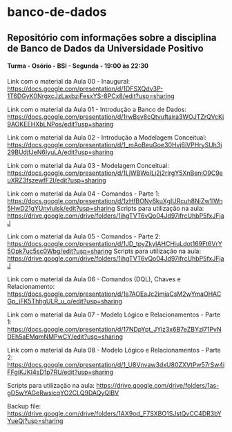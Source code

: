 # banco-de-dados

## Repositório com informações sobre a disciplina de Banco de Dados da Universidade Positivo

#### Turma - Osório - BSI - Segunda - 19:00 às 22:30

Link com o material da Aula 00 - Inaugural:
https://docs.google.com/presentation/d/1DFSXQdv3P-1T6DGyK0NrgxcJzLaxbzjFesxYS-8PCx8/edit?usp=sharing

Link com o material da Aula 01 - Introdução a Banco de Dados:
https://docs.google.com/presentation/d/1rwBsy8cQtyuftaira3WOJTZrQVcKj9AOKEEHXbLNPos/edit?usp=sharing

Link com o material da Aula 02 - Introdução a Modelagem Conceitual:
https://docs.google.com/presentation/d/1_mAoBeuGoe30Hvj6iVPHrySUh3j29BUdjfJeN6IyuLA/edit?usp=sharing

Link com o material da Aula 03 - Modelagem Conceitual:
https://docs.google.com/presentation/d/1LjWBWoILj2j2rIrgY5XnBenjO9C9euXRZ3fszewfF2I/edit?usp=sharing

Link com o material da Aula 04 - Comandos - Parte 1:
https://docs.google.com/presentation/d/1zHfBONy6kuXgIURcuh8NiZw1lWn5HwD21gYUnyIuIsk/edit?usp=sharing
Scripts para utilização na aula:
https://drive.google.com/drive/folders/1jhgTVT6vQo04Jd97ifrcUhbP5fxJFjaJ

Link com o material da Aula 05 - Comandos - Parte 2:
https://docs.google.com/presentation/d/1JD_tpyZkyIAHCHiuLdot169Ft6VrY5Opk7uc5sc0Wbg/edit?usp=sharing
Scripts para utilização na aula:
https://drive.google.com/drive/folders/1jhgTVT6vQo04Jd97ifrcUhbP5fxJFjaJ

Link com o material da Aula 06 - Comandos (DQL), Chaves e Relacionamento:
https://docs.google.com/presentation/d/1s7AOEaJc2imjaCsM2wYmaOHACGp_jFK5ThhgULR_u_o/edit?usp=sharing

Link com o material da Aula 07 - Modelo Lógico e Relacionamentos - Parte 1:
https://docs.google.com/presentation/d/17NDpYpt_JYiz3x6B7eZBYzl71PvNDEh5aEMqmNMPwCY/edit?usp=sharing

Link com o material da Aula 08 - Modelo Lógico e Relacionamentos - Parte 2:
https://docs.google.com/presentation/d/1_U8Vnvaw3dxU80ZXVtPw57rSw4iFFgiKJKI4sD1p7RU/edit?usp=sharing

Scripts para utilização na aula:
https://drive.google.com/drive/folders/1as-gD5wYAGeRwsicqYO2CLQ9DAQyQIBV

Backup file:  https://drive.google.com/drive/folders/1AX9od_F7SXBO1SJstQvCC4DR3bYYueQj?usp=sharing 
